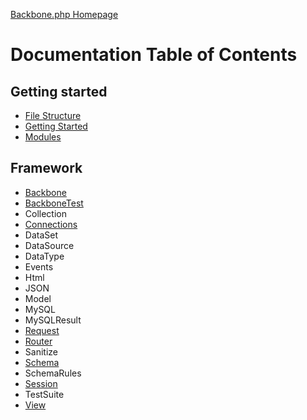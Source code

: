 [Backbone.php Homepage](https://github.com/jamesatracy/Backbone.php)

# Documentation Table of Contents

## Getting started

* [File Structure](file_structure.md)
* [Getting Started](getting_started.md)
* [Modules](modules.md)

## Framework

* [Backbone](backbone_class.md)
* [BackboneTest](backbone_test_class.md)
* Collection
* [Connections](connections_class.md)
* DataSet
* DataSource
* DataType
* Events
* Html
* JSON
* Model
* MySQL
* MySQLResult
* [Request](request_class.md)
* [Router](router_class.md)
* Sanitize
* [Schema](schema_class.md)
* SchemaRules
* [Session](session_class.md)
* TestSuite
* [View](view_class.md)
